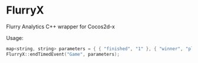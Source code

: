 FlurryX
=======

Flurry Analytics C++ wrapper for Cocos2d-x

Usage:

```c++
map<string, string> parameters = { { "finished", "1" }, { "winner", "player1" } };
FlurryX::endTimedEvent("Game", parameters);
```